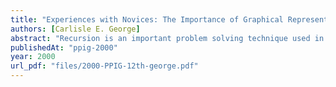 ```yaml
---
title: "Experiences with Novices: The Importance of Graphical Representations in Supporting Mental Models"
authors: [Carlisle E. George]
abstract: "Recursion is an important problem solving technique used in programming. It is also a highly unfamiliar mental activity and many computing novices have difficult understanding recursion and applying recursive techniques in problem solving. Research studies have concluded that novices and experts differ in their mental models of recursion. Novices seem to possess various inadequate models of recursion especially the iterative or loop model. This paper examines whether novices who are aided in acquiring an expert’s mental model of recursion (the copies model) can effectively use this model in evaluating recursive algorithms. Results of a study indicated that a large percentage of novices who had previously demonstrated an understanding of the copies model (using explicit diagrammatic traces) failed do so when not using diagrammatic traces. In fact, they appeared to demonstrate evidence for the incorrect iterative or loop model when trying to mentally evaluate recursive programs. The results provide evidence that mental models are unstable and that graphical representations are a very necessary aid to retrieval of novices’ mental models. This suggests that the teaching of recursion may be best facilitated by teaching students how to simulate the execution of a recursive algorithm using diagrammatic traces."
publishedAt: "ppig-2000"
year: 2000
url_pdf: "files/2000-PPIG-12th-george.pdf"
---
```

